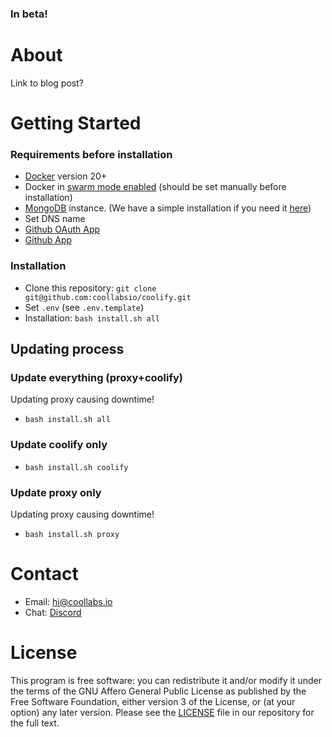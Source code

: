 ### **In beta!**

# About

Link to blog post?

# Getting Started
### Requirements before installation
- [Docker](https://docs.docker.com/engine/install/) version 20+  
- Docker in [swarm mode enabled](https://docs.docker.com/engine/reference/commandline/swarm_init/) (should be set manually before installation)
- [MongoDB](https://docs.mongodb.com/manual/installation/) instance. (We have a simple installation if you need it [here](https://github.com/coollabsio/infrastructure))
- Set DNS name
- [Github OAuth App](https://docs.github.com/en/developers/apps/creating-an-oauth-app)
- [Github App](https://docs.github.com/en/developers/apps/creating-a-github-app)

### Installation
- Clone this repository: `git clone git@github.com:coollabsio/coolify.git`
- Set `.env` (see `.env.template`)
- Installation: `bash install.sh all`

## Updating process
### Update everything (proxy+coolify)
Updating proxy causing downtime!
-  `bash install.sh all`

### Update coolify only
-  `bash install.sh coolify`

### Update proxy only
Updating proxy causing downtime!
-  `bash install.sh proxy`

# Contact
- Email: hi@coollabs.io
- Chat: [Discord](https://discord.gg/bvS3WhR)

# License
This program is free software: you can redistribute it and/or modify it under the terms of the GNU Affero General Public License as published by the Free Software Foundation, either version 3 of the License, or (at your option) any later version. Please see the [LICENSE](/LICENSE) file in our repository for the full text.
